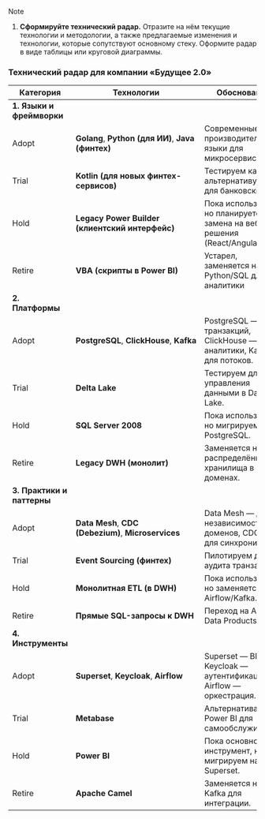 
> [!NOTE]
> 1. **Сформируйте технический радар.** Отразите на нём текущие технологии и методологии, а также предлагаемые изменения и технологии, которые сопутствуют основному стеку. Оформите радар в виде таблицы или круговой диаграммы.

### **Технический радар для компании «Будущее 2.0»**  


| Категория                  | Технологии                                           | Обоснование                                                                   |
| -------------------------- | ---------------------------------------------------- | ----------------------------------------------------------------------------- |
| **1. Языки и фреймворки**  |                                                      |                                                                               |
| Adopt                      | **Golang**, **Python (для ИИ)**, **Java (финтех)**   | Современные, производительные языки для микросервисов                         |
| Trial                      | **Kotlin (для новых финтех-сервисов)**               | Тестируем как альтернативу Java для банковских API                            |
| Hold                       | **Legacy Power Builder (клиентский интерфейс)**      | Пока используется, но планируется замена на веб-решения (React/Angular).      |
| Retire                     | **VBA (скрипты в Power BI)**                         | Устарел, заменяется на Python/SQL для аналитики                               |
| **2. Платформы**           |                                                      |                                                                               |
| Adopt                      | **PostgreSQL**, **ClickHouse**, **Kafka**            | PostgreSQL — для транзакций, ClickHouse — для аналитики, Kafka — для потоков. |
| Trial                      | **Delta Lake**                                       | Тестируем для управления данными в Data Lake.                                 |
| Hold                       | **SQL Server 2008**                                  | Пока используется, но мигрируем на PostgreSQL.                                |
| Retire                     | **Legacy DWH (монолит)**                             | Заменяется на распределённые хранилища в доменах.                             |
| **3. Практики и паттерны** |                                                      |                                                                               |
| Adopt                      | **Data Mesh**, **CDC (Debezium)**, **Microservices** | Data Mesh — для независимости доменов, CDC — для синхронизации.               |
| Trial                      | **Event Sourcing (финтех)**                          | Пилотируем для аудита транзакций.                                             |
| Hold                       | **Монолитная ETL (в DWH)**                           | Пока используется, но заменяется на Airflow/Kafka.                            |
| Retire                     | **Прямые SQL-запросы к DWH**                         | Переход на API и Data Products.                                               |
| **4. Инструменты**         |                                                      |                                                                               |
| Adopt                      | **Superset**, **Keycloak**, **Airflow**              | Superset — BI, Keycloak — аутентификация, Airflow — оркестрация.              |
| Trial                      | **Metabase**                                         | Альтернатива Power BI для самообслуживания.                                   |
| Hold                       | **Power BI**                                         | Пока основной BI-инструмент, но мигрируем на Superset.                        |
| Retire                     | **Apache Camel**                                     | Заменяется на Kafka для интеграции.                                           |
